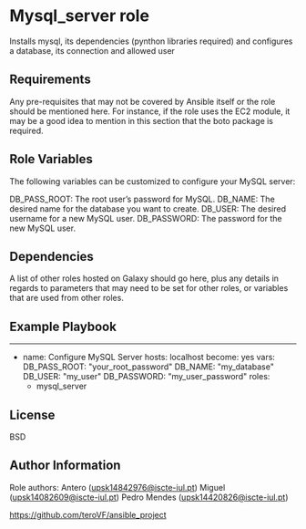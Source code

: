 Mysql_server role
=========

Installs mysql, its dependencies (pynthon libraries required) and configures a database, its connection and allowed user

Requirements
------------

Any pre-requisites that may not be covered by Ansible itself or the role should be mentioned here. For instance, if the role uses the EC2 module, it may be a good idea to mention in this section that the boto package is required.

Role Variables
--------------

The following variables can be customized to configure your MySQL server:

DB_PASS_ROOT: The root user’s password for MySQL.
DB_NAME: The desired name for the database you want to create.
DB_USER: The desired username for a new MySQL user.
DB_PASSWORD: The password for the new MySQL user.

Dependencies
------------

A list of other roles hosted on Galaxy should go here, plus any details in regards to parameters that may need to be set for other roles, or variables that are used from other roles.

Example Playbook
----------------
---
- name: Configure MySQL Server
  hosts: localhost
  become: yes
  vars:
    DB_PASS_ROOT: "your_root_password"
    DB_NAME: "my_database"
    DB_USER: "my_user"
    DB_PASSWORD: "my_user_password"
  roles:
    - mysql_server

License
-------

BSD

Author Information
------------------

Role authors:
Antero (upsk14842976@iscte-iul.pt)
Miguel (upsk14082609@iscte-iul.pt)
Pedro Mendes (upsk14420826@iscte-iul.pt)

https://github.com/teroVF/ansible_project
